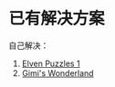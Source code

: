 # 已有解决方案

自己解决：

1. [Elven Puzzles 1](Programming/Elven_Puzzles_1/README.md)
2. [Gimi's Wonderland](Reverse_Engineering/Gimi's_Wonderland/README.md)